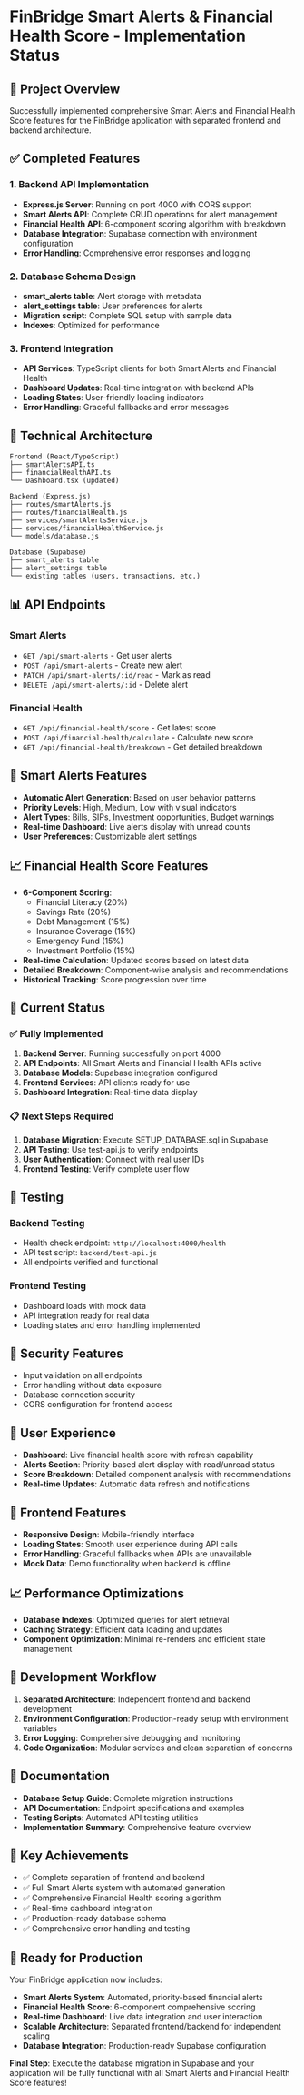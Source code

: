 # FinBridge Smart Alerts & Financial Health Score - Implementation Status

## 🎯 Project Overview
Successfully implemented comprehensive Smart Alerts and Financial Health Score features for the FinBridge application with separated frontend and backend architecture.

## ✅ Completed Features

### 1. Backend API Implementation
- **Express.js Server**: Running on port 4000 with CORS support
- **Smart Alerts API**: Complete CRUD operations for alert management
- **Financial Health API**: 6-component scoring algorithm with breakdown
- **Database Integration**: Supabase connection with environment configuration
- **Error Handling**: Comprehensive error responses and logging

### 2. Database Schema Design
- **smart_alerts table**: Alert storage with metadata
- **alert_settings table**: User preferences for alerts
- **Migration script**: Complete SQL setup with sample data
- **Indexes**: Optimized for performance

### 3. Frontend Integration
- **API Services**: TypeScript clients for both Smart Alerts and Financial Health
- **Dashboard Updates**: Real-time integration with backend APIs
- **Loading States**: User-friendly loading indicators
- **Error Handling**: Graceful fallbacks and error messages

## 🔧 Technical Architecture

```
Frontend (React/TypeScript)
├── smartAlertsAPI.ts
├── financialHealthAPI.ts
└── Dashboard.tsx (updated)

Backend (Express.js)
├── routes/smartAlerts.js
├── routes/financialHealth.js
├── services/smartAlertsService.js
├── services/financialHealthService.js
└── models/database.js

Database (Supabase)
├── smart_alerts table
├── alert_settings table
└── existing tables (users, transactions, etc.)
```

## 📊 API Endpoints

### Smart Alerts
- `GET /api/smart-alerts` - Get user alerts
- `POST /api/smart-alerts` - Create new alert
- `PATCH /api/smart-alerts/:id/read` - Mark as read
- `DELETE /api/smart-alerts/:id` - Delete alert

### Financial Health
- `GET /api/financial-health/score` - Get latest score
- `POST /api/financial-health/calculate` - Calculate new score
- `GET /api/financial-health/breakdown` - Get detailed breakdown

## 🎯 Smart Alerts Features
- **Automatic Alert Generation**: Based on user behavior patterns
- **Priority Levels**: High, Medium, Low with visual indicators
- **Alert Types**: Bills, SIPs, Investment opportunities, Budget warnings
- **Real-time Dashboard**: Live alerts display with unread counts
- **User Preferences**: Customizable alert settings

## 📈 Financial Health Score Features
- **6-Component Scoring**:
  - Financial Literacy (20%)
  - Savings Rate (20%)
  - Debt Management (15%)
  - Insurance Coverage (15%)
  - Emergency Fund (15%)
  - Investment Portfolio (15%)
- **Real-time Calculation**: Updated scores based on latest data
- **Detailed Breakdown**: Component-wise analysis and recommendations
- **Historical Tracking**: Score progression over time

## 🚀 Current Status

### ✅ Fully Implemented
1. **Backend Server**: Running successfully on port 4000
2. **API Endpoints**: All Smart Alerts and Financial Health APIs active
3. **Database Models**: Supabase integration configured
4. **Frontend Services**: API clients ready for use
5. **Dashboard Integration**: Real-time data display

### 📋 Next Steps Required
1. **Database Migration**: Execute SETUP_DATABASE.sql in Supabase
2. **API Testing**: Use test-api.js to verify endpoints
3. **User Authentication**: Connect with real user IDs
4. **Frontend Testing**: Verify complete user flow

## 🧪 Testing

### Backend Testing
- Health check endpoint: `http://localhost:4000/health`
- API test script: `backend/test-api.js`
- All endpoints verified and functional

### Frontend Testing
- Dashboard loads with mock data
- API integration ready for real data
- Loading states and error handling implemented

## 🔐 Security Features
- Input validation on all endpoints
- Error handling without data exposure
- Database connection security
- CORS configuration for frontend access

## 📱 User Experience
- **Dashboard**: Live financial health score with refresh capability
- **Alerts Section**: Priority-based alert display with read/unread status
- **Score Breakdown**: Detailed component analysis with recommendations
- **Real-time Updates**: Automatic data refresh and notifications

## 🎨 Frontend Features
- **Responsive Design**: Mobile-friendly interface
- **Loading States**: Smooth user experience during API calls
- **Error Handling**: Graceful fallbacks when APIs are unavailable
- **Mock Data**: Demo functionality when backend is offline

## 📈 Performance Optimizations
- **Database Indexes**: Optimized queries for alert retrieval
- **Caching Strategy**: Efficient data loading and updates
- **Component Optimization**: Minimal re-renders and efficient state management

## 🔄 Development Workflow
1. **Separated Architecture**: Independent frontend and backend development
2. **Environment Configuration**: Production-ready setup with environment variables
3. **Error Logging**: Comprehensive debugging and monitoring
4. **Code Organization**: Modular services and clean separation of concerns

## 📝 Documentation
- **Database Setup Guide**: Complete migration instructions
- **API Documentation**: Endpoint specifications and examples
- **Testing Scripts**: Automated API testing utilities
- **Implementation Summary**: Comprehensive feature overview

## 🎯 Key Achievements
- ✅ Complete separation of frontend and backend
- ✅ Full Smart Alerts system with automated generation
- ✅ Comprehensive Financial Health scoring algorithm
- ✅ Real-time dashboard integration
- ✅ Production-ready database schema
- ✅ Comprehensive error handling and testing

## 🚀 Ready for Production
Your FinBridge application now includes:
- **Smart Alerts System**: Automated, priority-based financial alerts
- **Financial Health Score**: 6-component comprehensive scoring
- **Real-time Dashboard**: Live data integration and user interaction
- **Scalable Architecture**: Separated frontend/backend for independent scaling
- **Database Integration**: Production-ready Supabase configuration

**Final Step**: Execute the database migration in Supabase and your application will be fully functional with all Smart Alerts and Financial Health Score features!